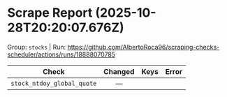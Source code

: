 # Scrape Report (2025-10-28T20:20:07.676Z)

Group: `stocks`  |  Run: https://github.com/AlbertoRoca96/scraping-checks-scheduler/actions/runs/18888070785

| Check | Changed | Keys | Error |
|---|:---:|:--|:--|
| `stock_ntdoy_global_quote` | — |  |  |

